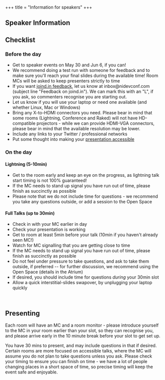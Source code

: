 +++
title = "Information for speakers"
+++

<style>
.checklists ul {
  list-style-type: disc
}
.checklists ul {
  list-style-type: disc
}
</style>
<section class="row">
    <div class="main-container">
        <a id="top"></a>
        <main class="container generic checklists">
            <div class="col-md-12 main">
                <h1>Speaker Information</h1>
                <h2>Checklist</h2>
                <h3>Before the day</h3>
                  <ul>
                    <li>Get to speaker events on May 30 and Jun 6, if you can!</li>
                    <li>We recommend doing a test run with someone for feedback and to make sure you'll reach your final slides during the available time! Room MCs will be asked to keep presenters strictly to time</li>
                    <li>If you want <a href="https://joind.in/event/northern-ireland-developer-conference-2018">joind.in feedback</a>, let us know at inbox@nidevconf.com (subject line "Feedback on joind.in"). We can mark this with an "L", if you ask, so commenters recognise you are starting out.</li>
                    <li>Let us know if you will use your laptop or need one available (and whether Linux, Mac or Windows)</li>
                    <li>Bring any X-to-HDMI connectors you need. Please bear in mind that some rooms (Lightning, Conference and Raked) will not have HD-compatible projectors - while we can provide HDMI-VGA connectors, please bear in mind that the available resolution may be lower.</li>
                    <li>Include any links to your Twitter / professional networks</li>
                    <li>Put some thought into making your <a href="https://www.w3.org/WAI/teach-advocate/accessible-presentations/">presentation accessible</a></li>
                  </ul>
                <h3>On the day</h3>
                <h4>Lightning (5-10min)</h4>
                  <ul>
                    <li>Get to the room early and keep an eye on the progress, as lightning talk start timing is not 100% guaranteed!</li>
                    <li>If the MC needs to stand up signal you have run out of time, please finish as succinctly as possible</li>
                    <li>Please note that we do not include time for questions - we recommend you take any questions outside, or add a session to the Open Space</li>
                  </ul>
                <h4>Full Talks (up to 30min)</h4>
                  <ul>
                    <li>Check in with your MC earlier in day</li>
                    <li>Check your presentation is working</li>
                    <li>Get to room at least 5min before your talk (10min if you haven't already seen MC!)</li>
                    <li>Watch for MC signalling that you are getting close to time</li>
                    <li>If the MC needs to stand up signal you have run out of time, please finish as succinctly as possible</li>
                    <li>Do not feel under pressure to take questions, and ask to take them outside, if preferred -- for further discussion, we recommend using the Open Space (details in the Atrium)</li>
                    <li>If desired, you should include time for questions <em>during</em> your 30min slot</li>
                    <li>Allow a quick interstitial-slides swapover, by unplugging your laptop quickly</li>
                  </ul>
                <br/>
                <h2>Presenting</h2>
                <p>Each room will have an MC and a room monitor - please introduce yourself to the MC in your room earlier than
                your slot, so they can recognise you, and please arrive early in the 10 minute break before your slot to get
                set up.</p>
                <p>You have 30 mins to present, and may include questions in that if desired. Certain rooms are more focused
                on accessible talks, where the MC will assume you do not plan to take questions unless you ask. Please check
                your timing to ensure you can finish on time - we have a lot of people changing places in a short space of time,
                so precise timing will keep the event safe and enjoyable.</p>
            </div>
        </main>
    </div>
</section>
